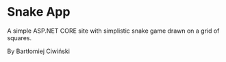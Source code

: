 # Snake App

A simple ASP.NET CORE site with simplistic snake game drawn on a grid of squares.

By Bartłomiej Ciwiński
